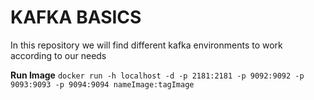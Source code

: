 # KAFKA BASICS

In this repository we will find different kafka environments to work according to our needs

**Run Image**
``docker run -h localhost -d -p 2181:2181 -p 9092:9092 -p 9093:9093 -p 9094:9094 nameImage:tagImage``
